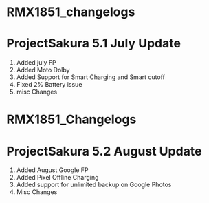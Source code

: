 # RMX1851_changelogs
# ProjectSakura 5.1 July Update 

1. Added july FP 
2. Added Moto Dolby 
3. Added Support for Smart Charging and Smart cutoff 
4. Fixed 2% Battery issue
5. misc Changes







# RMX1851_Changelogs
# ProjectSakura 5.2 August Update

1. Added August Google FP
2. Added Pixel Offline Charging
3. Added support for unlimited backup on Google Photos
4. Misc Changes



